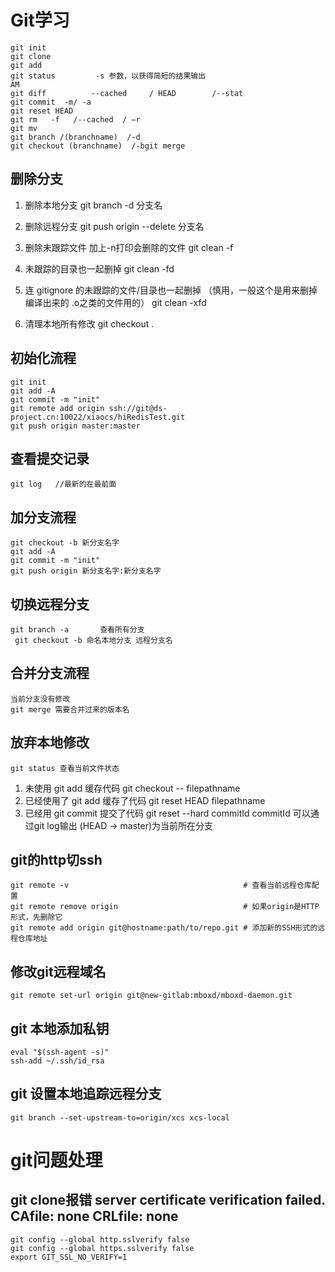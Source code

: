 # Git学习

    git init
    git clone
    git add
    git status         -s 参数，以获得简短的结果输出
    AM
    git diff          --cached     / HEAD        /--stat
    git commit  -m/ -a
    git reset HEAD
    git rm   -f   /--cached  / –r
    git mv
    git branch /(branchname)  /-d
    git checkout (branchname)  /-bgit merge
## 删除分支
1. 删除本地分支
    git branch -d 分支名
2. 删除远程分支
    git push origin --delete 分支名

3. 删除未跟踪文件   加上-n打印会删除的文件
    git clean -f
4. 未跟踪的目录也一起删掉
    git clean -fd
5. 连 gitignore 的未跟踪的文件/目录也一起删掉 （慎用，一般这个是用来删掉编译出来的 .o之类的文件用的）
    git clean -xfd
6. 清理本地所有修改
  git checkout . 

## 初始化流程
    git init
    git add -A
    git commit -m "init"
    git remote add origin ssh://git@ds-project.cn:10022/xiaocs/hiRedisTest.git
    git push origin master:master


## 查看提交记录
    git log   //最新的在最前面

## 加分支流程
    git checkout -b 新分支名字
    git add -A
    git commit -m "init"
    git push origin 新分支名字:新分支名字

## 切换远程分支
    git branch -a       查看所有分支
     git checkout -b 命名本地分支 远程分支名  

## 合并分支流程
    当前分支没有修改
    git merge 需要合并过来的版本名

## 放弃本地修改
    git status 查看当前文件状态
1. 未使用 git add 缓存代码
    git checkout -- filepathname
2. 已经使用了  git add 缓存了代码
    git reset HEAD filepathname
3. 已经用 git commit  提交了代码
    git reset --hard commitId
    commitId 可以通过git log输出    (HEAD -> master)为当前所在分支


## git的http切ssh
    git remote -v                                       # 查看当前远程仓库配置
    git remote remove origin                            # 如果origin是HTTP形式，先删除它
    git remote add origin git@hostname:path/to/repo.git # 添加新的SSH形式的远程仓库地址


## 修改git远程域名
    git remote set-url origin git@new-gitlab:mboxd/mboxd-daemon.git


## git 本地添加私钥
    eval "$(ssh-agent -s)"
    ssh-add ~/.ssh/id_rsa

## git 设置本地追踪远程分支
    git branch --set-upstream-to=origin/xcs xcs-local

# git问题处理
## git clone报错 server certificate verification failed. CAfile: none CRLfile: none
    git config --global http.sslverify false
    git config --global https.sslverify false
    export GIT_SSL_NO_VERIFY=1